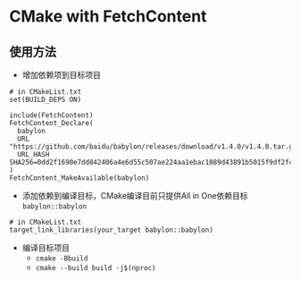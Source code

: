 # CMake with FetchContent

## 使用方法

- 增加依赖项到目标项目
```
# in CMakeList.txt
set(BUILD_DEPS ON)

include(FetchContent)
FetchContent_Declare(
  babylon
  URL "https://github.com/baidu/babylon/releases/download/v1.4.0/v1.4.0.tar.gz"
  URL_HASH SHA256=0dd2f1690e7dd842406a4e6d55c507ae224aa1ebac1089d43891b5015f9df2fc
)
FetchContent_MakeAvailable(babylon)
```

- 添加依赖到编译目标，CMake编译目前只提供All in One依赖目标`babylon::babylon`
```
# in CMakeList.txt
target_link_libraries(your_target babylon::babylon)
```

- 编译目标项目
  - `cmake -Bbuild`
  - `cmake --build build -j$(nproc)`
